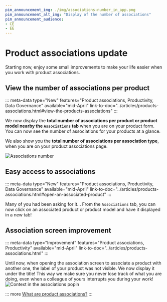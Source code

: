 ```yaml
---
pim_announcement_img: ./img/associations-number_in_app.png
pim_announcement_alt_img: "Display of the number of associations"
pim_announcement_audience:
- CE
- EE
---
```


# Product associations update
Starting now, enjoy some small improvements to make your life easier when you work with product associations.

## View the number of associations per product
::: meta-data type="New" features="Product associations, Productivity, Data Governance" available="mid-April" link-to-doc="../articles/products-associations.html#view-the-products-associations"
:::

We now display the **total number of associations per product or product model nearby the `Associations` tab** when you are on your product form.    
You can now see the number of associations for your products at a glance.

We also show you the **total number of associations per association type**, when you are on your product associations page.

![Associations number](../img/associations-number.png)

## Easy access to associations
::: meta-data type="New" features="Product associations, Productivity, Data Governance" available="mid-April" link-to-doc="../articles/products-associations.html#open-an-associated-product"
:::

Many of you had been asking for it... From the `Associations` tab, you can now click on an associated product or product model and have it displayed in a new tab!

## Association screen improvement
::: meta-data type="Improvement" features="Product associations, Productivity" available="mid-April" link-to-doc="../articles/products-associations.html"
:::

Until now, when opening the association screen to associate a product with another one, the label of your product was not visible. We now display it under the title! This way we make sure you never lose track of what you are doing, even when a colleague of yours interrupts you during your work!
![Context in the associations popin](../img/context-in-associations-popin.png)

::: more
[What are product associations?](../articles/products-associations.html)
:::
